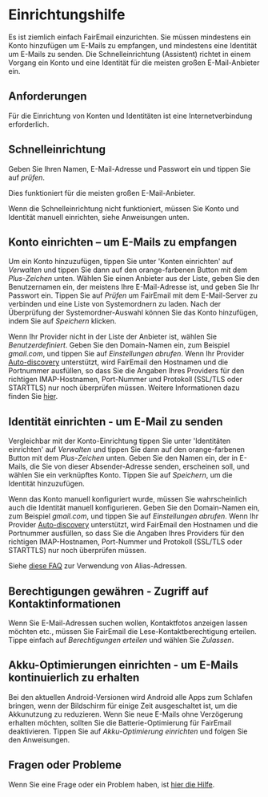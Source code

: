 # Einrichtungshilfe

Es ist ziemlich einfach FairEmail einzurichten. Sie müssen mindestens ein Konto hinzufügen um E-Mails zu empfangen, und mindestens eine Identität um E-Mails zu senden. Die Schnelleinrichtung (Assistent) richtet in einem Vorgang ein Konto und eine Identität für die meisten großen E-Mail-Anbieter ein.

## Anforderungen

Für die Einrichtung von Konten und Identitäten ist eine Internetverbindung erforderlich.

## Schnelleinrichtung

Geben Sie Ihren Namen, E-Mail-Adresse und Passwort ein und tippen Sie auf *prüfen*.

Dies funktioniert für die meisten großen E-Mail-Anbieter.

Wenn die Schnelleinrichtung nicht funktioniert, müssen Sie Konto und Identität manuell einrichten, siehe Anweisungen unten.

## Konto einrichten – um E-Mails zu empfangen

Um ein Konto hinzuzufügen, tippen Sie unter 'Konten einrichten' auf *Verwalten* und tippen Sie dann auf den orange-farbenen Button mit dem *Plus-Zeichen* unten. Wählen Sie einen Anbieter aus der Liste, geben Sie den Benutzernamen ein, der meistens Ihre E-Mail-Adresse ist, und geben Sie Ihr Passwort ein. Tippen Sie auf *Prüfen* um FairEmail mit dem E-Mail-Server zu verbinden und eine Liste von Systemordnern zu laden. Nach der Überprüfung der Systemordner-Auswahl können Sie das Konto hinzufügen, indem Sie auf *Speichern* klicken.

Wenn Ihr Provider nicht in der Liste der Anbieter ist, wählen Sie *Benutzerdefiniert*. Geben Sie den Domain-Namen ein, zum Beispiel *gmail.com*, und tippen Sie auf *Einstellungen abrufen*. Wenn Ihr Provider [Auto-discovery](https://tools.ietf.org/html/rfc6186) unterstützt, wird FairEmail den Hostnamen und die Portnummer ausfüllen, so dass Sie die Angaben Ihres Providers für den richtigen IMAP-Hostnamen, Port-Nummer und Protokoll (SSL/TLS oder STARTTLS) nur noch überprüfen müssen. Weitere Informationen dazu finden Sie [hier](https://github.com/M66B/FairEmail/blob/master/FAQ.md#authorizing-accounts).

## Identität einrichten - um E-Mail zu senden

Vergleichbar mit der Konto-Einrichtung tippen Sie unter 'Identitäten einrichten' auf *Verwalten* und tippen Sie dann auf den orange-farbenen Button mit dem *Plus-Zeichen* unten. Geben Sie den Namen ein, der in E-Mails, die Sie von dieser Absender-Adresse senden, erscheinen soll, und wählen Sie ein verknüpftes Konto. Tippen Sie auf *Speichern*, um die Identität hinzuzufügen.

Wenn das Konto manuell konfiguriert wurde, müssen Sie wahrscheinlich auch die Identität manuell konfigurieren. Geben Sie den Domain-Namen ein, zum Beispiel *gmail.com*, und tippen Sie auf *Einstellungen abrufen*. Wenn Ihr Provider [Auto-discovery](https://tools.ietf.org/html/rfc6186) unterstützt, wird FairEmail den Hostnamen und die Portnummer ausfüllen, so dass Sie die Angaben Ihres Providers für den richtigen IMAP-Hostnamen, Port-Nummer und Protokoll (SSL/TLS oder STARTTLS) nur noch überprüfen müssen.

Siehe [diese FAQ](https://github.com/M66B/FairEmail/blob/master/FAQ.md#FAQ9) zur Verwendung von Alias-Adressen.

## Berechtigungen gewähren - Zugriff auf Kontaktinformationen

Wenn Sie E-Mail-Adressen suchen wollen, Kontaktfotos anzeigen lassen möchten etc., müssen Sie FairEmail die Lese-Kontaktberechtigung erteilen. Tippe einfach auf *Berechtigungen erteilen* und wählen Sie *Zulassen*.

## Akku-Optimierungen einrichten - um E-Mails kontinuierlich zu erhalten

Bei den aktuellen Android-Versionen wird Android alle Apps zum Schlafen bringen, wenn der Bildschirm für einige Zeit ausgeschaltet ist, um die Akkunutzung zu reduzieren. Wenn Sie neue E-Mails ohne Verzögerung erhalten möchten, sollten Sie die Batterie-Optimierung für FairEmail deaktivieren. Tippen Sie auf *Akku-Optimierung einrichten* und folgen Sie den Anweisungen.

## Fragen oder Probleme

Wenn Sie eine Frage oder ein Problem haben, ist [hier die Hilfe](https://github.com/M66B/FairEmail/blob/master/FAQ.md).